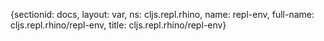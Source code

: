 {sectionid: docs, layout: var, ns: cljs.repl.rhino, name: repl-env, full-name: cljs.repl.rhino/repl-env,
  title: cljs.repl.rhino/repl-env}

